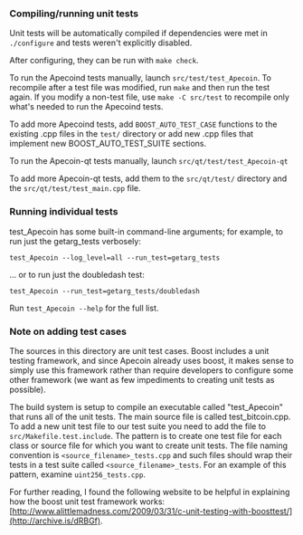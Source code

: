 ### Compiling/running unit tests

Unit tests will be automatically compiled if dependencies were met in `./configure`
and tests weren't explicitly disabled.

After configuring, they can be run with `make check`.

To run the Apecoind tests manually, launch `src/test/test_Apecoin`. To recompile
after a test file was modified, run `make` and then run the test again. If you
modify a non-test file, use `make -C src/test` to recompile only what's needed
to run the Apecoind tests.

To add more Apecoind tests, add `BOOST_AUTO_TEST_CASE` functions to the existing
.cpp files in the `test/` directory or add new .cpp files that
implement new BOOST_AUTO_TEST_SUITE sections.

To run the Apecoin-qt tests manually, launch `src/qt/test/test_Apecoin-qt`

To add more Apecoin-qt tests, add them to the `src/qt/test/` directory and
the `src/qt/test/test_main.cpp` file.

### Running individual tests

test_Apecoin has some built-in command-line arguments; for
example, to run just the getarg_tests verbosely:

    test_Apecoin --log_level=all --run_test=getarg_tests

... or to run just the doubledash test:

    test_Apecoin --run_test=getarg_tests/doubledash

Run `test_Apecoin --help` for the full list.

### Note on adding test cases

The sources in this directory are unit test cases.  Boost includes a
unit testing framework, and since Apecoin already uses boost, it makes
sense to simply use this framework rather than require developers to
configure some other framework (we want as few impediments to creating
unit tests as possible).

The build system is setup to compile an executable called "test_Apecoin"
that runs all of the unit tests.  The main source file is called
test_bitcoin.cpp. To add a new unit test file to our test suite you need
to add the file to `src/Makefile.test.include`. The pattern is to create
one test file for each class or source file for which you want to create
unit tests.  The file naming convention is `<source_filename>_tests.cpp`
and such files should wrap their tests in a test suite
called `<source_filename>_tests`. For an example of this pattern,
examine `uint256_tests.cpp`.

For further reading, I found the following website to be helpful in
explaining how the boost unit test framework works:
[http://www.alittlemadness.com/2009/03/31/c-unit-testing-with-boosttest/](http://archive.is/dRBGf).
